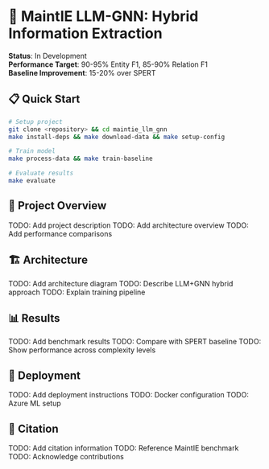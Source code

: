 # 🚀 MaintIE LLM-GNN: Hybrid Information Extraction

**Status**: In Development  
**Performance Target**: 90-95% Entity F1, 85-90% Relation F1  
**Baseline Improvement**: 15-20% over SPERT  

## 📋 Quick Start

```bash
# Setup project
git clone <repository> && cd maintie_llm_gnn
make install-deps && make download-data && make setup-config

# Train model
make process-data && make train-baseline

# Evaluate results
make evaluate
```

## 🎯 Project Overview

TODO: Add project description
TODO: Add architecture overview
TODO: Add performance comparisons

## 🏗️ Architecture

TODO: Add architecture diagram
TODO: Describe LLM+GNN hybrid approach
TODO: Explain training pipeline

## 📊 Results

TODO: Add benchmark results
TODO: Compare with SPERT baseline
TODO: Show performance across complexity levels

## 🚀 Deployment

TODO: Add deployment instructions
TODO: Docker configuration
TODO: Azure ML setup

## 📖 Citation

TODO: Add citation information
TODO: Reference MaintIE benchmark
TODO: Acknowledge contributions
